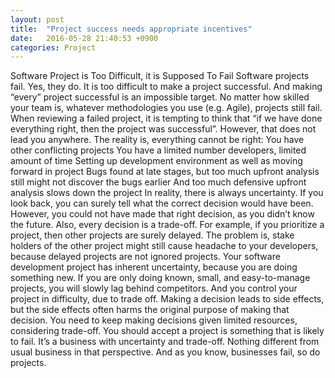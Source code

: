 ```yaml
---
layout: post
title:  "Project success needs appropriate incentives"
date:   2016-05-28 21:40:53 +0900
categories: Project
---
```

Software Project is Too Difficult, it is Supposed To Fail
Software projects fail. Yes, they do.
It is too difficult to make a project successful. And making “every” project successful is an impossible target.
No matter how skilled your team is, whatever methodologies you use (e.g. Agile), projects still fail.
When reviewing a failed project, it is tempting to think that “if we have done everything right, then the project was successful”. However, that does not lead you anywhere. The reality is, everything cannot be right:
You have other conflicting projects
You have a limited number developers, limited amount of time
Setting up development environment as well as moving forward in project
Bugs found at late stages, but too much upfront analysis still might not discover the bugs earlier
And too much defensive upfront analysis slows down the project
In reality, there is always uncertainty. If you look back, you can surely tell what the correct decision would have been. However, you could not have made that right decision, as you didn’t know the future.
Also, every decision is a trade-off. For example, if you prioritize a project, then other projects are surely delayed. The problem is, stake holders of the other project might still cause headache to your developers, because delayed projects are not ignored projects.
Your software development project has inherent uncertainty, because you are doing something new. If you are only doing known, small, and easy-to-manage projects, you will slowly lag behind competitors.
And you control your project in difficulty, due to trade off. Making a decision leads to side effects, but the side effects often harms the original purpose of making that decision. You need to keep making decisions given limited resources, considering trade-off.
You should accept a project is something that is likely to fail. It’s a business with uncertainty and trade-off. Nothing different from usual business in that perspective. And as you know, businesses fail, so do projects.